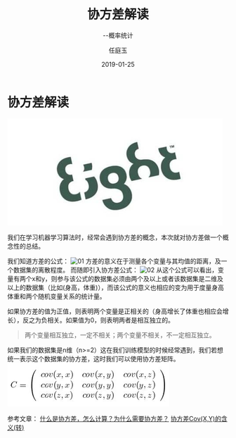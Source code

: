﻿---
layout: post
title:      "协方差解读"
subtitle:   "--概率统计"
date:       2019-01-25
author:     "任庭玉"
catalog: true
tags:
    - 算法
    - 概率统计
comments: true
excerpt: 我们在学习机器学习算法时，经常会遇到协方差的概念，本次就对协方差做一个概念性的总结...
imgPath: "https://github.com/rendaxia/rendaxia.github.io/blob/master/images/article/01.jpg?raw=true"
---

# 协方差解读
![logo][1]

我们在学习机器学习算法时，经常会遇到协方差的概念，本次就对协方差做一个概念性的总结。

我们知道方差的公式：
![01][2]
方差的意义在于测量各个变量与其均值的距离，及一个数据集的离散程度。
而随即引入协方差公式：
![02][3]
从这个公式可以看出，变量有两个x和y，则参与该公式的数据集必须由两个及以上或者该数据集是二维及以上的数据集（比如(身高，体重)），而该公式的意义也相应的变为用于度量身高体重和两个随机变量关系的统计量。

如果协方差的值为正值，则表明两个变量是正相关的（身高增长了体重也相应会增长），反之为负相关。如果值为0，则表明两者是相互独立的。

> 两个变量相互独立，一定不相关；两个变量不相关，不一定相互独立。

如果我们的数据集是n维（n>=2）这在我们训练模型的时候经常遇到，我们若想统一表示这个数据集的协方差，这时我们可以使用协方差矩阵。
![协方差矩阵][4]

参考文章：
[什么是协方差，怎么计算？为什么需要协方差？][5]
[协方差Cov(X,Y)的含义(转)][6]


  [1]: https://github.com/rendaxia/rendaxia.github.io/blob/master/images/article/01.jpg?raw=true
  [2]: https://github.com/rendaxia/rendaxia.github.io/blob/master/images/article/05.gif?raw=true
  [3]: https://github.com/rendaxia/rendaxia.github.io/blob/master/images/article/xiefangcha.gif?raw=true
  [4]: https://github.com/rendaxia/rendaxia.github.io/blob/master/images/formula/01.jpg?raw=true
  [5]: https://blog.csdn.net/xiao_lxl/article/details/72730000
  [6]: https://blog.csdn.net/yinshuli2008/article/details/80607892